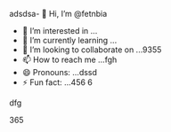adsdsa- 👋 Hi, I’m @fetnbia
- 👀 I’m interested in ...
- 🌱 I’m currently learning ...
- 💞️ I’m looking to collaborate on ...9355
- 📫 How to reach me ...fgh
- 😄 Pronouns: ...dssd
- ⚡ Fun fact: ...456
6
<!---54asds
fetnbia/fetnbia is a ✨ special ✨ reposisdftory besdfcause its `README.md` (this file) appears on your GitHub profile.
You can click the Preview link to take a look at your changes.653
--->dfg
365
